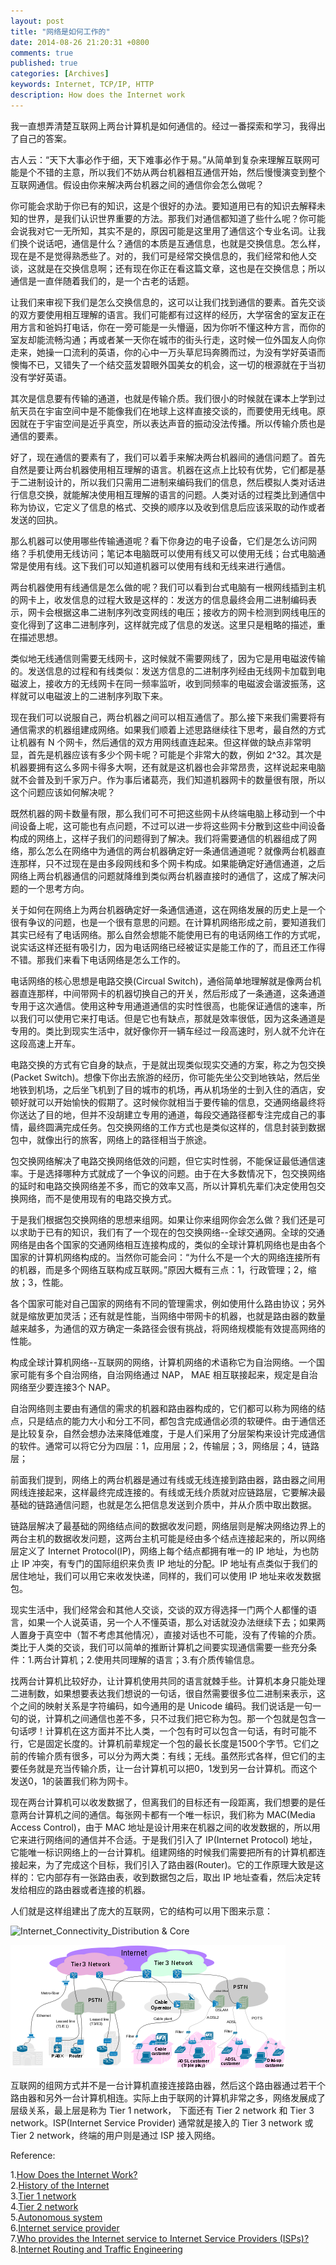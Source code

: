 ```yaml
---
layout: post
title: "网络是如何工作的"
date: 2014-08-26 21:20:31 +0800
comments: true
published: true
categories: [Archives] 
keywords: Internet, TCP/IP, HTTP
description: How does the Internet work
---
```


我一直想弄清楚互联网上两台计算机是如何通信的。经过一番探索和学习，我得出了自己的答案。

古人云：“天下大事必作于细，天下难事必作于易。”从简单到复杂来理解互联网可能是个不错的主意，所以我们不妨从两台机器相互通信开始，然后慢慢演变到整个互联网通信。假设由你来解决两台机器之间的通信你会怎么做呢？

你可能会求助于你已有的知识，这是个很好的办法。要知道用已有的知识去解释未知的世界，是我们认识世界重要的方法。那我们对通信都知道了些什么呢？你可能会说我对它一无所知，其实不是的，原因可能是这里用了通信这个专业名词。让我们换个说话吧，通信是什么？通信的本质是互通信息，也就是交换信息。怎么样，现在是不是觉得熟悉些了。对的，我们可是经常交换信息的，我们经常和他人交谈，这就是在交换信息啊；还有现在你正在看这篇文章，这也是在交换信息；所以通信是一直伴随着我们的，是一个古老的话题。

让我们来审视下我们是怎么交换信息的，这可以让我们找到通信的要素。首先交谈的双方要使用相互理解的语言。我们可能都有过这样的经历，大学宿舍的室友正在用方言和爸妈打电话，你在一旁可能是一头懵逼，因为你听不懂这种方言，而你的室友却能流畅沟通；再或者某一天你在城市的街头行走，这时候一位外国友人向你走来，她操一口流利的英语，你的心中一万头草尼玛奔腾而过，为没有学好英语而懊悔不已，又错失了一个结交蓝发碧眼外国美女的机会，这一切的根源就在于当初没有学好英语。

其次是信息要有传输的通道，也就是传输介质。我们很小的时候就在课本上学到过航天员在宇宙空间中是不能像我们在地球上这样直接交谈的，而要使用无线电。原因就在于宇宙空间是近乎真空，所以表达声音的振动没法传播。所以传输介质也是通信的要素。

好了，现在通信的要素有了，我们可以着手来解决两台机器间的通信问题了。首先自然是要让两台机器使用相互理解的语言。机器在这点上比较有优势，它们都是基于二进制设计的，所以我们只需用二进制来编码我们的信息，然后模拟人类对话进行信息交换，就能解决使用相互理解的语言的问题。人类对话的过程类比到通信中称为协议，它定义了信息的格式、交换的顺序以及收到信息后应该采取的动作或者发送的回执。

那么机器可以使用哪些传输通道呢？看下你身边的电子设备，它们是怎么访问网络？手机使用无线访问；笔记本电脑既可以使用有线又可以使用无线；台式电脑通常是使用有线。这下我们可以知道机器可以使用有线和无线来进行通信。

两台机器使用有线通信是怎么做的呢？我们可以看到台式电脑有一根网线插到主机的网卡上，收发信息的过程大致是这样的：发送方的信息最终会用二进制编码表示，网卡会根据这串二进制序列改变网线的电压；接收方的网卡检测到网线电压的变化得到了这串二进制序列，这样就完成了信息的发送。这里只是粗略的描述，重在描述思想。

类似地无线通信则需要无线网卡，这时候就不需要网线了，因为它是用电磁波传输的。发送信息的过程和有线类似：发送方信息的二进制序列经由无线网卡加载到电磁波上，接收方的无线网卡在同一频率监听，收到同频率的电磁波会谐波振荡，这样就可以电磁波上的二进制序列取下来。

现在我们可以说服自己，两台机器之间可以相互通信了。那么接下来我们需要将有通信需求的机器组建成网络。如果我们顺着上述思路继续往下思考，最自然的方式让机器有 N 个网卡，然后通信的双方用网线直连起来。但这样做的缺点非常明显，首先是机器应该有多少个网卡呢？可能是个非常大的数，例如 2^32。其次是机器要拥有这么多网卡得多大啊，还有就是这机器也会非常昂贵，这样说起来电脑就不会普及到千家万户。作为事后诸葛亮，我们知道机器网卡的数量很有限，所以这个问题应该如何解决呢？

既然机器的网卡数量有限，那么我们可不可把这些网卡从终端电脑上移动到一个中间设备上呢，这可能也有点问题，不过可以进一步将这些网卡分散到这些中间设备构成的网络上，这样子我们的问题得到了解决。我们将需要通信的机器组成了网络，那么怎么在网络中为通信的两台机器确定好一条通信通道呢？就像两台机器直连那样，只不过现在是由多段网线和多个网卡构成。如果能确定好通信通道，之后网络上两台机器通信的问题就降维到类似两台机器直接时的通信了，这成了解决问题的一个思考方向。

关于如何在网络上为两台机器确定好一条通信通道，这在网络发展的历史上是一个很有争议的问题，也是一个很有意思的问题。在计算机网络形成之前，要知道我们其实已经有了电话网络。那么自然会想能不能使用已有的电话网络工作的方式呢，说实话这样还挺有吸引力，因为电话网络已经被证实是能工作的了，而且还工作得不错。那我们来看下电话网络是怎么工作的。

电话网络的核心思想是电路交换(Circual Switch)，通俗简单地理解就是像两台机器直连那样，中间带网卡的机器切换自己的开关，然后形成了一条通道，这条通道专用于这次通信。使用这种专用通道通信的实时性很高，也能保证通信的速率，所以我们可以使用它来打电话。但是它也有缺点，那就是效率很低，因为这条通道是专用的。类比到现实生活中，就好像你开一辆车经过一段高速时，别人就不允许在这段高速上开车。

电路交换的方式有它自身的缺点，于是就出现类似现实交通的方案，称之为包交换(Packet Switch)。想像下你出去旅游的经历，你可能先坐公交到地铁站，然后坐地铁到机场，之后坐飞机到了目的城市的机场，再从机场坐的士到入住的酒店，安顿好就可以开始愉快的假期了。这时候你就相当于要传输的信息，交通网络最终将你送达了目的地，但并不没胡建立专用的通道，每段交通路径都专注完成自己的事情，最终圆满完成任务。包交换网络的工作方式也是类似这样的，信息封装到数据包中，就像出行的旅客，网络上的路径相当于旅途。

包交换网络解决了电路交换网络低效的问题，但它实时性弱，不能保证最低通信速率。于是选择哪种方式就成了一个争议的问题。由于在大多数情况下，包交换网络的延时和电路交换网络差不多，而它的效率又高，所以计算机先辈们决定使用包交换网络，而不是使用现有的电路交换方式。

于是我们根据包交换网络的思想来组网。如果让你来组网你会怎么做？我们还是可以求助于已有的知识，我们有了一个现在的包交换网络--全球交通网。全球的交通网络是由各个国家的交通网络相互连接构成的，类似的全球计算机网络也是由各个国家的计算机网络构成的。当然你可能会问：“为什么不是一个大的网络连接所有的机器，而是多个网络互联构成互联网。”原因大概有三点：1，行政管理；2，缩放；3，性能。

各个国家可能对自己国家的网络有不同的管理需求，例如使用什么路由协议；另外就是缩放更加灵活；还有就是性能，当网络中带网卡的机器，也就是路由器的数量越来越多，为通信的双方确定一条路径会很有挑战，将网络规模能有效提高网络的性能。

构成全球计算机网络--互联网的网络，计算机网络的术语称它为自治网络。一个国家可能有多个自治网络，自治网络通过 NAP， MAE 相互联接起来，规定是自治网络至少要连接3个 NAP。

自治网络则主要由有通信的需求的机器和路由器构成的，它们都可以称为网络的结点，只是结点的能力大小和分工不同，都包含完成通信必须的软硬件。由于通信还是比较复杂，自然会想办法来降低难度，于是人们采用了分层架构来设计完成通信的软件。通常可以将它分为四层：1，应用层；2，传输层；3，网络层；4，链路层；

前面我们提到，网络上的两台机器是通过有线或无线连接到路由器，路由器之间用网线连接起来，这样最终完成连接的。有线或无线介质就对应链路层，它要解决最基础的链路通信问题，也就是怎么把信息发送到介质中，并从介质中取出数据。

链路层解决了最基础的网络结点间的数据收发问题，网络层则是解决网络边界上的两台主机的数据收发问题，这两台主机可能是经由多个结点连接起来的，所以网络层定义了 Internet Protocol(IP)，网络上每个结点都拥有唯一的 IP 地址，为也防止 IP 冲突，有专门的国际组织来负责 IP 地址的分配。IP 地址有点类似于我们的居住地址，我们可以用它来收发快递，同样的，我们可以使用 IP 地址来收发数据包。

现实生活中，我们经常会和其他人交谈，交谈的双方得选择一门两个人都懂的语言，如果一个人说英语，另一个人不懂英语，那么对话就没办法继续下去；如果两人置身于真空中（暂不考虑其他情况），直接对话也不可能，没有了传输的介质。类比于人类的交谈，我们可以简单的推断计算机之间要实现通信需要一些充分条件：1.两台计算机；2.使用共同理解的语言；3.有介质传输信息。

找两台计算机比较好办，让计算机使用共同的语言就棘手些。计算机本身只能处理二进制数，如果想要表达我们想说的一句话，很自然需要很多位二进制来表示，这个之间的映射关系是字符编码，如今通用的是 Unicode 编码。我们说话是一句一句的说，计算机之间通信也差不多，只不过我们把它称为包。那一个包就是包含一句话啰！计算机在这方面并不比人类，一个包有时可以包含一句话，有时可能不行，它是固定长度的。计算机前辈规定一个包的最长长度是1500个字节。它们之前的传输介质有很多，可以分为两大类：有线；无线。虽然形式各样，但它们的主要任务就是充当传输介质，让一台计算机可以把0，1发到另一台计算机。而这个发送0，1的装置我们称为网卡。

现在两台计算机可以收发数据了，但离我们的目标还有一段距离，我们想要的是任意两台计算机之间的通信。每张网卡都有一个唯一标识，我们称为 MAC(Media Access Control)，由于 MAC 地址是设计用来在机器之间的收发数据的，所以用它来进行网络间的通信并不合适。于是我们引入了 IP(Internet Protocol) 地址，它能唯一标识网络上的一台计算机。组建网络的时候我们需要把所有的计算机都连接起来，为了完成这个目标，我们引入了路由器(Router)。它的工作原理大致是这样的：它内部存有一张路由表，收到数据包之后，取出 IP 地址查看，然后决定转发给相应的路由器或者连接的机器。

人们就是这样组建出了庞大的互联网，它的结构可以用下图来示意：

![Internet_Connectivity_Distribution & Core](../images/550px-Internet_Connectivity_Distribution_\&_Core.svg.png)

![Internet_Connectivity_Access_layer](../images/440px-Internet_Connectivity_Access_layer.svg.png)

互联网的组网方式并不是一台计算机直接连接路由器，然后这个路由器通过若干个路由器和另外一台计算机相连。实际上由于联网的计算机非常之多，网络发展成了层级关系，最上层是称为 Tier 1 network， 下面还有 Tier 2 network 和 Tier 3 network。ISP(Internet Service Provider) 通常就是接入的 Tier 3 network 或 Tier 2 network，终端的用户则是通过 ISP 接入网络。

Reference:

1.[How Does the Internet Work?](https://web.stanford.edu/class/msande91si/www-spr04/readings/week1/InternetWhitepaper.htm)  
2.[History of the Internet](https://en.wikipedia.org/wiki/History_of_the_Internet)   
3.[Tier 1 network](https://en.wikipedia.org/wiki/Tier_1_network)  
4.[Tier 2 network](https://en.wikipedia.org/wiki/Tier_2_network)  
5.[Autonomous system](https://en.wikipedia.org/wiki/Autonomous_system_(Internet))  
6.[Internet service provider](https://en.wikipedia.org/wiki/Internet_service_provider)  
7.[Who provides the Internet service to Internet Service Providers (ISPs)?](http://superuser.com/questions/399300/who-provides-the-internet-service-to-internet-service-providers-isps)  
8.[Internet Routing and Traffic Engineering](https://www.awsarchitectureblog.com/2014/12/internet-routing.html)

